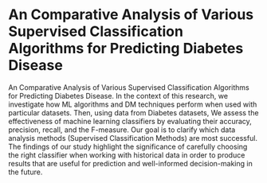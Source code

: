 # An Comparative Analysis of Various Supervised Classification Algorithms for Predicting Diabetes Disease
An Comparative Analysis of Various Supervised Classification Algorithms for Predicting Diabetes Disease.
In the context of this research, we investigate how ML algorithms and DM techniques perform when used with particular datasets. Then, using data from Diabetes datasets, We assess the effectiveness of machine learning classifiers by evaluating their accuracy, precision, recall, and the F-measure. Our goal is to clarify which data analysis methods (Supervised Classification Methods) are most successful. The findings of our study highlight the significance of carefully choosing the right classifier when working with historical data in order to produce results that are useful for prediction and well-informed decision-making in the future.
